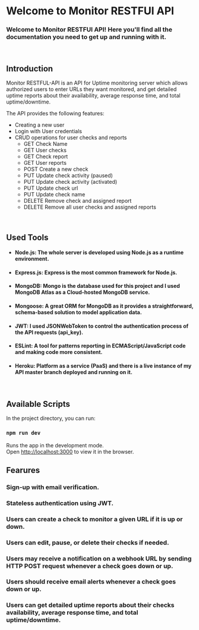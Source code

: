 # Welcome to Monitor RESTFUl API

### Welcome to Monitor RESTFUl API! Here you'll find all the documentation you need to get up and running with it.

<br>

## Introduction
Monitor RESTFUL-API is an API for Uptime monitoring server which allows authorized users to enter URLs they want monitored, and get detailed uptime reports about their availability, average response time, and total uptime/downtime.


The API provides the following features:
* Creating a new user
* Login with User credentials
* CRUD operations for user checks and reports
  - GET Check Name
  - GET User checks
  - GET Check report
  - GET User reports
  - POST Create a new check
  - PUT Update check activity (paused)
  - PUT Update check activity (activated)
  - PUT Update check url
  - PUT Update check name
  - DELETE Remove check and assigned report
  - DELETE Remove all user checks and assigned reports

<br>

## Used Tools

* #### Node.js: The whole server is developed using Node.js as a runtime environment.
* #### Express.js: Express is the most common framework for Node.js.
* #### MongoDB: Mongo is the database used for this project and I used MongoDB Atlas as a Cloud-hosted MongoDB service.
* #### Mongoose: A great ORM for MongoDB as it provides a straightforward, schema-based solution to model application data.
* #### JWT: I used JSONWebToken to control the authentication process of the API requests (api_key).
* #### ESLint: A tool for patterns reporting in ECMAScript/JavaScript code and making code more consistent.
* #### Heroku: Platform as a service (PaaS) and there is a live instance of my API master branch deployed and running on it.

<br>

## Available Scripts

In the project directory, you can run:

### `npm run dev`

Runs the app in the development mode.<br />
Open [http://localhost:3000](http://localhost:3000) to view it in the browser.


## Fearures

### Sign-up with email verification.
### Stateless authentication using JWT.
### Users can create a check to monitor a given URL if it is up or down.
### Users can edit, pause, or delete their checks if needed.
### Users may receive a notification on a webhook URL by sending HTTP POST request whenever a check goes down or up.
### Users should receive email alerts whenever a check goes down or up.
### Users can get detailed uptime reports about their checks availability, average response time, and total uptime/downtime.
